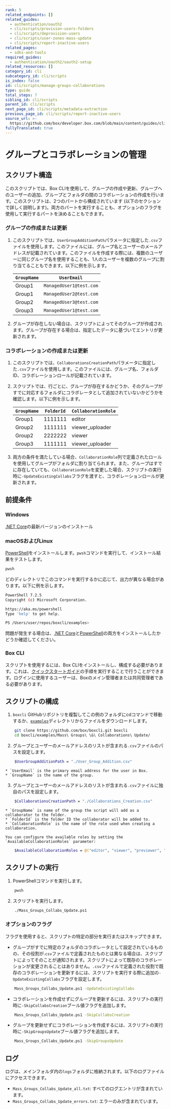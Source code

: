 ```yaml
---
rank: 5
related_endpoints: []
related_guides:
  - authentication/oauth2
  - cli/scripts/provision-users-folders
  - cli/scripts/deprovision-users
  - cli/scripts/user-zones-mass-update
  - cli/scripts/report-inactive-users
related_pages:
  - sdks-and-tools
required_guides:
  - authentication/oauth2/oauth2-setup
related_resources: []
category_id: cli
subcategory_id: cli/scripts
is_index: false
id: cli/scripts/manage-groups-collaborations
type: guide
total_steps: 7
sibling_id: cli/scripts
parent_id: cli/scripts
next_page_id: cli/scripts/metadata-extraction
previous_page_id: cli/scripts/report-inactive-users
source_url: >-
  https://github.com/box/developer.box.com/blob/main/content/guides/cli/scripts/manage-groups-collaborations.md
fullyTranslated: true
---
```

# グループとコラボレーションの管理

## スクリプト構造

このスクリプトでは、Box CLIを使用して、グループの作成や更新、グループへのユーザーの追加、グループとフォルダの間のコラボレーションの作成を行います。このスクリプトは、2つのパートから構成されています (以下のセクションで詳しく説明します)。両方のパートを実行することも、オプションのフラグを使用して実行するパートを決めることもできます。

### グループの作成または更新

1. このスクリプトでは、`UserGroupAdditionPath`パラメータに指定した`.csv`ファイルを使用します。このファイルには、グループ名とユーザーのメールアドレスが記載されています。このファイルを作成する際には、複数のユーザーに同じグループ名を使用することも、1人のユーザーを複数のグループに割り当てることもできます。以下に例を示します。

   | `GroupName` | `UserEmail`             |
   | ----------- | ----------------------- |
   | Group1      | `ManagedUser1@test.com` |
   | Group1      | `ManagedUser2@test.com` |
   | Group2      | `ManagedUser3@test.com` |
   | Group3      | `ManagedUser1@test.com` |

2. グループが存在しない場合は、スクリプトによってそのグループが作成されます。グループが存在する場合は、指定したデータに基づいてエントリが更新されます。

### コラボレーションの作成または更新

1. このスクリプトでは、`CollaborationsCreationPath`パラメータに指定した`.csv`ファイルを使用します。このファイルには、グループ名、フォルダID、コラボレーションロールが記載されています。

2. スクリプトでは、行ごとに、グループが存在するかどうか、そのグループがすでに対応するフォルダにコラボレータとして追加されていないかどうかを確認します。以下に例を示します。

   | `GroupName` | `FolderId` | `CollaborationRole` |
   | ----------- | ---------- | ------------------- |
   | Group1      | 1111111    | editor              |
   | Group2      | 1111111    | viewer_uploader     |
   | Group2      | 2222222    | viewer              |
   | Group3      | 1111111    | viewer_uploader     |

3. 両方の条件を満たしている場合、`CollaborationRole`列で定義されたロールを使用してグループがフォルダに割り当てられます。また、グループはすでに存在していても、`CollaborationRole`を変更した場合、スクリプトの実行時に`-UpdateExistingCollabs`フラグを渡すと、コラボレーションロールが更新されます。

## 前提条件

### Windows

[.NET Core](https://dotnet.microsoft.com/download)の最新バージョンのインストール

### macOSおよびLinux

[PowerShell][pwsh]をインストールします。`pwsh`コマンドを実行して、インストール結果をテストします。

```bash
pwsh

```

どのディレクトリでこのコマンドを実行するかに応じて、出力が異なる場合があります。以下に例を示します。

```bash
PowerShell 7.2.5
Copyright (c) Microsoft Corporation.

https://aka.ms/powershell
Type 'help' to get help.

PS /Users/user/repos/boxcli/examples>

```

<message>

問題が発生する場合は、[.NET Core](https://dotnet.microsoft.com/download)と[PowerShell][pwsh]の両方をインストールしたかどうか確認してください。

</message>

### Box CLI

スクリプトを使用するには、Box CLIをインストールし、構成する必要があります。これは、[クイックスタートガイド][quickstart]の手順を実行することで行うことができます。ログインに使用するユーザーは、Boxのメイン管理者または共同管理者である必要があります。

## スクリプトの構成

1. `boxcli` GitHubリポジトリを複製してこの例のフォルダにcdコマンドで移動するか、[`examples`][examples]ディレクトリからファイルをダウンロードします。

```bash
    git clone https://github.com/box/boxcli.git boxcli
    cd boxcli/examples/Mass\ Groups\ \&\ Collaborations\ Update/

```

2. グループとユーザーのメールアドレスのリストが含まれる`.csv`ファイルのパスを設定します。

```bash
    $UserGroupAdditionPath = "./User_Group_Addition.csv"

```

    * `UserEmail` is the primary email address for the user in Box.
    * `GroupName` is the name of the group.

3. グループとユーザーのメールアドレスのリストが含まれる`.csv`ファイルに独自のパスを設定します。

```bash
    $CollaborationsCreationPath = "./Collaborations_Creation.csv"

```

    * `GroupName` is name of the group the script will add as a collaborator to the folder.
    * `FolderId` is the folder ID the collaborator will be added to.
    * `CollaborationRole` is the name of the role used when creating a collaboration.

    You can configure the available roles by setting the `AvailableCollaborationRoles` parameter:

```bash
    $AvailableCollaborationRoles = @("editor", "viewer", "previewer", "uploader", "previewer_uploader", "viewer_uploader", "co-owner")

```

## スクリプトの実行

1. PowerShellコマンドを実行します。

```bash
    pwsh

```

2. スクリプトを実行します。

```bash
    ./Mass_Groups_Collabs_Update.ps1

```

### オプションのフラグ

フラグを使用すると、スクリプトの特定の部分を実行またはスキップできます。

* グループがすでに特定のフォルダのコラボレータとして設定されているものの、その役割が.`csv`ファイルで定義されたものとは異なる場合は、スクリプトによってそのことが通知されます。スクリプトによって既存のコラボレーションが変更されることはありません。`.csv`ファイルで定義された役割で既存のコラボレーションを更新するには、スクリプトを実行する際に追加の`-UpdateExistingCollabs`フラグを設定します。

```bash
    Mass_Groups_Collabs_Update.ps1 -UpdateExistingCollabs

```

* コラボレーションを作成せずにグループを更新するには、スクリプトの実行時に`-SkipCollabsCreation`ブール値フラグを追加します。

```bash
    Mass_Groups_Collabs_Update.ps1 -SkipCollabsCreation

```

* グループを更新せずにコラボレーションを作成するには、スクリプトの実行時に`-SkipGroupsUpdate`ブール値フラグを追加します。

```bash
    Mass_Groups_Collabs_Update.ps1 -SkipGroupsUpdate

```

## ログ

ログは、メインフォルダ内の`logs`フォルダに格納されます。以下のログファイルにアクセスできます。

* `Mass_Groups_Collabs_Update_all.txt`: すべてのログエントリが含まれています。
* `Mass_Groups_Collabs_Update_errors.txt`: エラーのみが含まれています。

[examples]: https://github.com/box/boxcli/tree/main/examples

[pwsh]: https://docs.microsoft.com/en-us/powershell/scripting/install/installing-powershell?view=powershell-7.2

[quickstart]: g://cli/quick-start/create-oauth-app

[console]: https://app.box.com/developers/console

[auth]: g://authentication/oauth2/oauth2-setup
